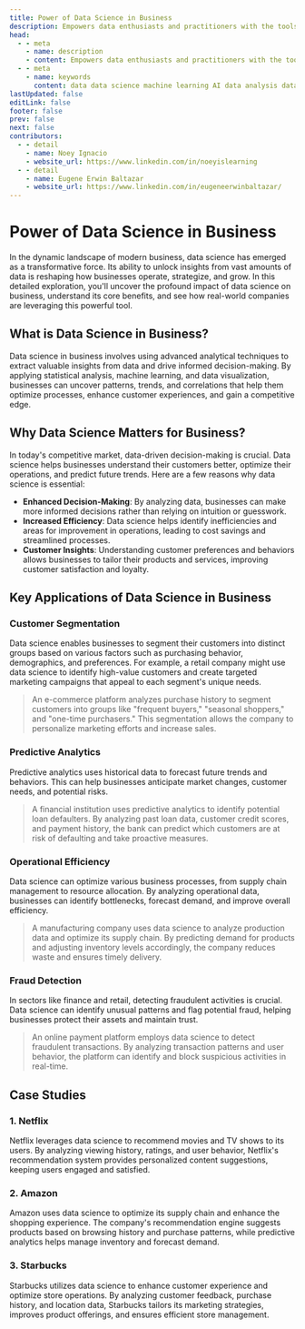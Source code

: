 ```yaml
---
title: Power of Data Science in Business
description: Empowers data enthusiasts and practitioners with the tools and knowledge to unlock the potential of data.
head:
  - - meta
    - name: description
    - content: Empowers data enthusiasts and practitioners with the tools and knowledge to unlock the potential of data.
  - - meta
    - name: keywords
      content: data data science machine learning AI data analysis data-driven data enthusiasts data practitioners
lastUpdated: false
editLink: false
footer: false
prev: false
next: false
contributors:
  - - detail
    - name: Noey Ignacio
    - website_url: https://www.linkedin.com/in/noeyislearning
  - - detail
    - name: Eugene Erwin Baltazar
    - website_url: https://www.linkedin.com/in/eugeneerwinbaltazar/
---
```


# Power of Data Science in Business

In the dynamic landscape of modern business, data science has emerged as a transformative force. Its ability to unlock insights from vast amounts of data is reshaping how businesses operate, strategize, and grow. In this detailed exploration, you'll uncover the profound impact of data science on business, understand its core benefits, and see how real-world companies are leveraging this powerful tool.

## What is Data Science in Business?

Data science in business involves using advanced analytical techniques to extract valuable insights from data and drive informed decision-making. By applying statistical analysis, machine learning, and data visualization, businesses can uncover patterns, trends, and correlations that help them optimize processes, enhance customer experiences, and gain a competitive edge.

## Why Data Science Matters for Business?

In today's competitive market, data-driven decision-making is crucial. Data science helps businesses understand their customers better, optimize their operations, and predict future trends. Here are a few reasons why data science is essential:

- **Enhanced Decision-Making**: By analyzing data, businesses can make more informed decisions rather than relying on intuition or guesswork.
- **Increased Efficiency**: Data science helps identify inefficiencies and areas for improvement in operations, leading to cost savings and streamlined processes.
- **Customer Insights**: Understanding customer preferences and behaviors allows businesses to tailor their products and services, improving customer satisfaction and loyalty.

## Key Applications of Data Science in Business

### Customer Segmentation

Data science enables businesses to segment their customers into distinct groups based on various factors such as purchasing behavior, demographics, and preferences. For example, a retail company might use data science to identify high-value customers and create targeted marketing campaigns that appeal to each segment's unique needs.

> An e-commerce platform analyzes purchase history to segment customers into groups like "frequent buyers," "seasonal shoppers," and "one-time purchasers." This segmentation allows the company to personalize marketing efforts and increase sales.

### Predictive Analytics

Predictive analytics uses historical data to forecast future trends and behaviors. This can help businesses anticipate market changes, customer needs, and potential risks.

> A financial institution uses predictive analytics to identify potential loan defaulters. By analyzing past loan data, customer credit scores, and payment history, the bank can predict which customers are at risk of defaulting and take proactive measures.

### Operational Efficiency

Data science can optimize various business processes, from supply chain management to resource allocation. By analyzing operational data, businesses can identify bottlenecks, forecast demand, and improve overall efficiency.

> A manufacturing company uses data science to analyze production data and optimize its supply chain. By predicting demand for products and adjusting inventory levels accordingly, the company reduces waste and ensures timely delivery.

### Fraud Detection

In sectors like finance and retail, detecting fraudulent activities is crucial. Data science can identify unusual patterns and flag potential fraud, helping businesses protect their assets and maintain trust.

> An online payment platform employs data science to detect fraudulent transactions. By analyzing transaction patterns and user behavior, the platform can identify and block suspicious activities in real-time.

## Case Studies

### 1. Netflix

Netflix leverages data science to recommend movies and TV shows to its users. By analyzing viewing history, ratings, and user behavior, Netflix's recommendation system provides personalized content suggestions, keeping users engaged and satisfied.

### 2. Amazon

Amazon uses data science to optimize its supply chain and enhance the shopping experience. The company's recommendation engine suggests products based on browsing history and purchase patterns, while predictive analytics helps manage inventory and forecast demand.

### 3. Starbucks

Starbucks utilizes data science to enhance customer experience and optimize store operations. By analyzing customer feedback, purchase history, and location data, Starbucks tailors its marketing strategies, improves product offerings, and ensures efficient store management.
